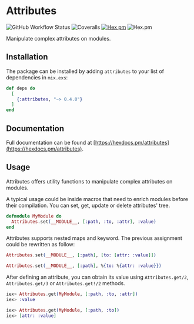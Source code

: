 # Attributes

![GitHub Workflow Status](https://img.shields.io/github/workflow/status/danielefongo/attributes/ci)
![Coveralls](https://img.shields.io/coveralls/github/danielefongo/attributes/main)
[![Hex pm](http://img.shields.io/hexpm/v/attributes.svg?style=flat)](https://hex.pm/packages/attributes)
![Hex.pm](https://img.shields.io/hexpm/l/attributes)

Manipulate complex attributes on modules.

## Installation

The package can be installed by adding `attributes` to your list of dependencies in `mix.exs`:

```elixir
def deps do
  [
    {:attributes, "~> 0.4.0"}
  ]
end
```

## Documentation

Full documentation can be found at [https://hexdocs.pm/attributes](https://hexdocs.pm/attributes).

## Usage

Attributes offers utility functions to manipulate complex attributes on modules.

A typical usage could be inside macros that need to enrich modules before their compilation.
You can set, get, update or delete attributes' tree.

```elixir
defmodule MyModule do
  Attributes.set(__MODULE__, [:path, :to, :attr], :value)
end
```

Attributes supports nested maps and keyword.
The previous assignment could be rewritten as follow:

```elixir
Attributes.set(__MODULE__, [:path], [to: [attr: :value]])
```

```elixir
Attributes.set(__MODULE__, [:path], %{to: %{attr: :value}})
```

After defining an attribute, you can obtain its value using `Attributes.get/2`, `Attributes.get/3` or `Attributes.get!/2` methods.

```elixir
iex> Attributes.get(MyModule, [:path, :to, :attr])
iex> :value
```

```elixir
iex> Attributes.get(MyModule, [:path, :to])
iex> [attr: :value]
```
